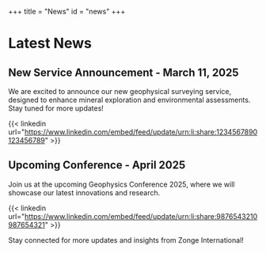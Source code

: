 +++
title = "News"
id = "news"
+++

# Latest News

## New Service Announcement - March 11, 2025
We are excited to announce our new geophysical surveying service, designed to enhance mineral exploration and environmental assessments. Stay tuned for more updates!

{{< linkedin url="https://www.linkedin.com/embed/feed/update/urn:li:share:1234567890123456789" >}}

## Upcoming Conference - April 2025
Join us at the upcoming Geophysics Conference 2025, where we will showcase our latest innovations and research.

{{< linkedin url="https://www.linkedin.com/embed/feed/update/urn:li:share:9876543210987654321" >}}

Stay connected for more updates and insights from Zonge International!
